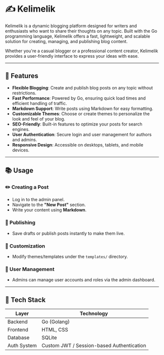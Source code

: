 # ✍️ Kelimelik

Kelimelik is a dynamic blogging platform designed for writers and enthusiasts who want to share their thoughts on any topic. Built with the Go programming language, Kelimelik offers a fast, lightweight, and scalable solution for creating, managing, and publishing blog content.

Whether you're a casual blogger or a professional content creator, Kelimelik provides a user-friendly interface to express your ideas with ease.

---

## 🚀 Features

- **Flexible Blogging**: Create and publish blog posts on any topic without restrictions.  
- **Fast Performance**: Powered by Go, ensuring quick load times and efficient handling of traffic.  
- **Markdown Support**: Write posts using Markdown for easy formatting.  
- **Customizable Themes**: Choose or create themes to personalize the look and feel of your blog.  
- **SEO-Friendly**: Built-in features to optimize your posts for search engines.  
- **User Authentication**: Secure login and user management for authors and admins.  
- **Responsive Design**: Accessible on desktops, tablets, and mobile devices.

---

## 📚 Usage

### ✏️ Creating a Post
- Log in to the admin panel.
- Navigate to the **"New Post"** section.
- Write your content using **Markdown**.

### 🚀 Publishing
- Save drafts or publish posts instantly to make them live.

### 🎨 Customization
- Modify themes/templates under the `templates/` directory.

### 👥 User Management
- Admins can manage user accounts and roles via the admin dashboard.

---

## 🧱 Tech Stack
| Layer       | Technology                               |
|-------------|-----------------------------------------|
| Backend     | Go (Golang)                             |
| Frontend    | HTML, CSS                               |
| Database    | SQLite                                  |
| Auth System | Custom JWT / Session-based Authentication |

